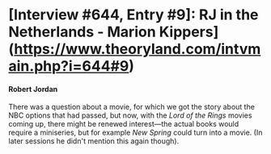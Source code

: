 # [Interview #644, Entry #9]: RJ in the Netherlands - Marion Kippers](https://www.theoryland.com/intvmain.php?i=644#9)

#### Robert Jordan

There was a question about a movie, for which we got the story about the NBC options that had passed, but now, with the
*Lord of the Rings*
movies coming up, there might be renewed interest—the actual books would require a miniseries, but for example
*New Spring*
could turn into a movie. (In later sessions he didn't mention this again though).

